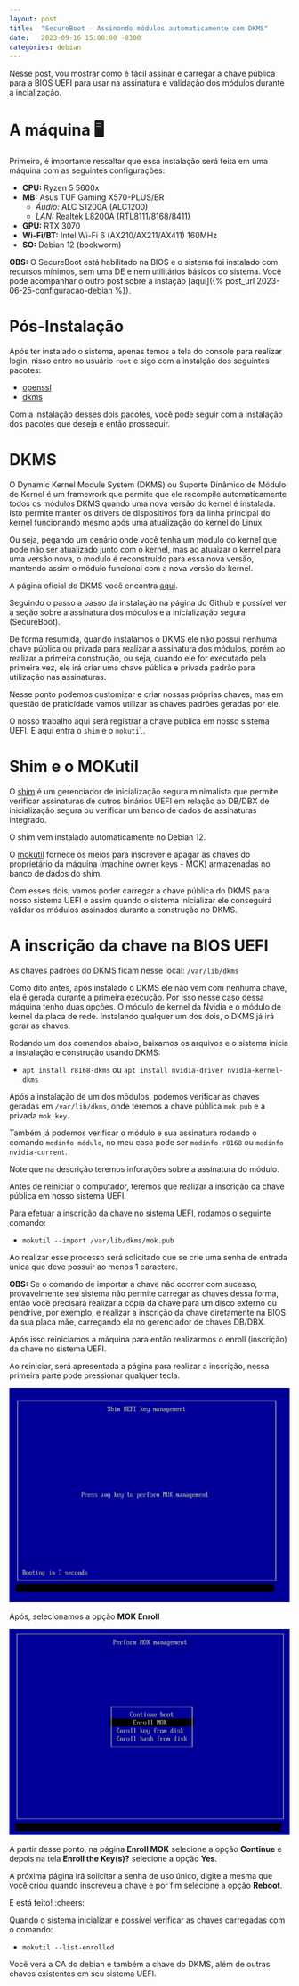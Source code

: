 ```yaml
---
layout: post
title:  "SecureBoot - Assinando módulos automaticamente com DKMS"
date:   2023-09-16 15:00:00 -0300
categories: debian
---
```

Nesse post, vou mostrar como é fácil assinar e carregar a chave pública para a BIOS UEFI para usar na assinatura e validação dos módulos durante a incialização.

# A máquina 🖥️

Primeiro, é importante ressaltar que essa instalação será feita em uma máquina com as seguintes configurações:

- **CPU:** Ryzen 5 5600x
- **MB:** Asus TUF Gaming X570-PLUS/BR
  - *Áudio:* ALC S1200A (ALC1200)
  - *LAN:* Realtek L8200A (RTL8111/8168/8411)
- **GPU:** RTX 3070
- **Wi-Fi/BT:** Intel Wi-Fi 6 (AX210/AX211/AX411) 160MHz
- **SO:** Debian 12 (bookworm)

**OBS:** O SecureBoot está habilitado na BIOS e o sistema foi instalado com recursos mínimos, sem uma DE e nem utilitários básicos do sistema. Você pode acompanhar o outro post sobre a instação [aqui]({% post_url 2023-06-25-configuracao-debian %}).

# Pós-Instalação

Após ter instalado o sistema, apenas temos a tela do console para realizar login, nisso entro no usuário `root` e sigo com a instalção dos seguintes pacotes:

- [openssl](https://packages.debian.org/bookworm/openssl)
- [dkms](https://packages.debian.org/bookworm/dkms)

Com a instalação desses dois pacotes, você pode seguir com a instalação dos pacotes que deseja e então prosseguir.

# DKMS

O Dynamic Kernel Module System (DKMS) ou Suporte Dinâmico de Módulo de Kernel é um framework que permite que ele recompile automaticamente todos os módulos DKMS quando uma nova versão do kernel é instalada. Isto permite manter os drivers de dispositivos fora da linha principal do kernel funcionando mesmo após uma atualização do kernel do Linux.

Ou seja, pegando um cenário onde você tenha um módulo do kernel que pode não ser atualizado junto com o kernel, mas ao atuaizar o kernel para uma versão nova, o módulo é reconstruído para essa nova versão, mantendo assim o módulo funcional com a nova versão do kernel.

A página oficial do DKMS você encontra [aqui](https://github.com/dell/dkms).

Seguindo o passo a passo da instalação na página do Github é possível ver a seção sobre a assinatura dos módulos e a inicialização segura (SecureBoot).

De forma resumida, quando instalamos o DKMS ele não possui nenhuma chave pública ou privada para realizar a assinatura dos módulos, porém ao realizar a primeira construção, ou seja, quando ele for executado pela primeira vez, ele irá criar uma chave pública e privada padrão para utilização nas assinaturas.

Nesse ponto podemos customizar e criar nossas próprias chaves, mas em questão de praticidade vamos utilizar as chaves padrões geradas por ele.

O nosso trabalho aqui será registrar a chave pública em nosso sistema UEFI. E aqui entra o `shim` e o `mokutil`.

# Shim e o MOKutil

O [shim](https://packages.debian.org/bookworm/shim-signed) é um gerenciador de inicialização segura minimalista que permite verificar assinaturas de outros binários UEFI em relação ao DB/DBX de inicialização segura ou verificar um banco de dados de assinaturas integrado.

O shim vem instalado automaticamente no Debian 12.

O [mokutil](https://packages.debian.org/bookworm/mokutil) fornece os meios para inscrever e apagar as chaves do proprietário da máquina (machine owner keys - MOK) armazenadas no banco de dados do shim.

Com esses dois, vamos poder carregar a chave pública do DKMS para nosso sistema UEFI e assim quando o sistema inicializar ele conseguirá validar os módulos assinados durante a construção no DKMS.

# A inscrição da chave na BIOS UEFI

As chaves padrões do DKMS ficam nesse local: `/var/lib/dkms`

Como dito antes, após instalado o DKMS ele não vem com nenhuma chave, ela é gerada durante a primeira execução. Por isso nesse caso dessa máquina tenho duas opções. O módulo de kernel da Nvidia e o módulo de kernel da placa de rede. Instalando qualquer um dos dois, o DKMS já irá gerar as chaves.

Rodando um dos comandos abaixo, baixamos os arquivos e o sistema inicia a instalação e construção usando DKMS:

- `apt install r8168-dkms` ou `apt install nvidia-driver nvidia-kernel-dkms`

Após a instalação de um dos módulos, podemos verificar as chaves geradas em `/var/lib/dkms`, onde teremos a chave pública `mok.pub` e a privada `mok.key`.

Também já podemos verificar o módulo e sua assinatura rodando o comando `modinfo módulo`, no meu caso pode ser `modinfo r8168` ou `modinfo nvidia-current`.

Note que na descrição teremos inforações sobre a assinatura do módulo.

Antes de reiniciar o computador, teremos que realizar a inscrição da chave pública em nosso sistema UEFI.

Para efetuar a inscrição da chave no sistema UEFI, rodamos o seguinte comando:

- `mokutil --import /var/lib/dkms/mok.pub`

Ao realizar esse processo será solicitado que se crie uma senha de entrada única que deve possuir ao menos 1 caractere.

**OBS:** Se o comando de importar a chave não ocorrer com sucesso, provavelmente seu sistema não permite carregar as chaves dessa forma, então você precisará realizar a cópia da chave para um disco externo ou pendrive, por exemplo, e realizar a inscrição da chave diretamente na BIOS da sua placa mãe, carregando ela no gerenciador de chaves DB/DBX.

Após isso reiniciamos a máquina para então realizarmos o enroll (inscrição) da chave no sistema UEFI.

Ao reiniciar, será apresentada a página para realizar a inscrição, nessa primeira parte pode pressionar qualquer tecla.

![Shim UEFI Key Management](/assets/shim.png)

Após, selecionamos a opção **MOK Enroll**

![Enroll MOK](/assets/enrollmok.png)

A partir desse ponto, na página **Enroll MOK** selecione a opção **Continue** e depois na tela **Enroll the Key(s)?** selecione a opção **Yes**.

A próxima página irá solicitar a senha de uso único, digite a mesma que você criou quando inscreveu a chave e por fim selecione a opção **Reboot**.

E está feito! :cheers:

Quando o sistema inicializar é possível verificar as chaves carregadas com o comando:

- `mokutil --list-enrolled`

Você verá a CA do debian e também a chave do DKMS, além de outras chaves existentes em seu sistema UEFI.

